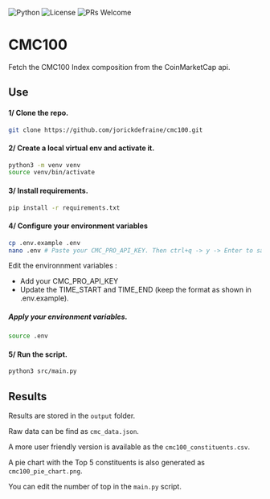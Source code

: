 ![Python](https://img.shields.io/badge/python-3.8+-blue.svg)
![License](https://img.shields.io/badge/license-MIT-green.svg)
![PRs Welcome](https://img.shields.io/badge/PRs-welcome-brightgreen.svg)


# CMC100
Fetch the CMC100 Index composition from the CoinMarketCap api.

## Use

#### 1/ Clone the repo.
```bash
git clone https://github.com/jorickdefraine/cmc100.git
```

#### 2/ Create a local virtual env and activate it.
```bash
python3 -m venv venv
source venv/bin/activate
```

#### 3/ Install requirements.
```bash
pip install -r requirements.txt
```

#### 4/ Configure your environment variables
```bash
cp .env.example .env
nano .env # Paste your CMC_PRO_API_KEY. Then ctrl+q -> y -> Enter to save the file.
```
Edit the environnment variables : 
- Add your CMC_PRO_API_KEY
- Update the TIME_START and TIME_END (keep the format as shown in .env.example).

##### Apply your environment variables.
```bash
source .env
```

#### 5/ Run the script.
```bash
python3 src/main.py
```

## Results
Results are stored in the `output` folder. 

Raw data can be find as `cmc_data.json`.

A more user friendly version is available as the `cmc100_constituents.csv`. 

A pie chart with the Top 5 constituents is also generated as `cmc100_pie_chart.png`. 

You can edit the number of top in the `main.py` script.
